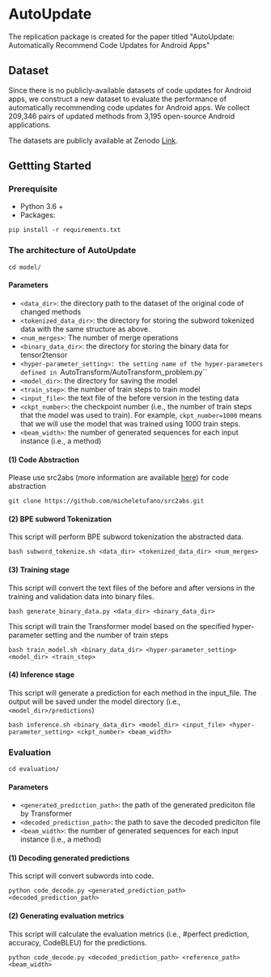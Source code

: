 # AutoUpdate
The replication package is created for the paper titled "AutoUpdate: Automatically Recommend Code Updates for Android Apps"
<!-- ## Overview

## Description -->

## Dataset 
Since there is no publicly-available datasets of code updates for Android apps, we construct a new dataset to evaluate the performance of automatically recommending code updates for Android apps.  We collect 209,346 pairs of updated methods from 3,195 open-source Android applications. 

The datasets are publicly available at Zenodo [Link](https://zenodo.org/record/6538487).

## Gettting Started
### Prerequisite

- Python 3.6 +
- Packages:

```shell
pip install -r requirements.txt
```


### The architecture of AutoUpdate
```shell
cd model/
```
#### Parameters
- ``<data_dir>``: the directory path to the dataset of the original code of changed methods
- ``<tokenized_data_dir>``: the directory for storing the subword tokenized data with the same structure as above.
- ``<num_merges>``: The number of merge operations
- ``<binary_data_dir>``: the directory for storing the binary data for tensor2tensor
- ``<hyper-parameter_setting>: the setting name of the hyper-parameters defined in ``AutoTransform/AutoTransform_problem.py``
- ``<model_dir>``: the directory for saving the model
- ``<train_step>``: the number of train steps to train model
- ``<input_file>``: the text file of the before version in the testing data
- ``<ckpt_number>``: the checkpoint number (i.e., the number of train steps that the model was used to train). For example, ``ckpt_number=1000`` means that  we will use the model that was trained using 1000 train steps.
- ``<beam_width>``: the number of generated sequences for each input instance (i.e., a method)

#### (1) Code Abstraction
Please use src2abs (more information are available [here](https://github.com/micheletufano/src2abs)) for code abstraction

```shell
git clone https://github.com/micheletufano/src2abs.git
```


#### (2) BPE subword Tokenization
This script will perform BPE subword tokenization the abstracted data.

```
bash subword_tokenize.sh <data_dir> <tokenized_data_dir> <num_merges>
```


#### (3) Training stage
This script will convert the text files of the before and after versions in the training and validation data into binary files.

```
bash generate_binary_data.py <data_dir> <binary_data_dir>
```


This script will train the Transformer model based on the specified hyper-parameter setting and the number of train steps

```
bash train_model.sh <binary_data_dir> <hyper-parameter_setting> <model_dir> <train_step>
```


#### (4) Inference stage
This script will generate a prediction for each method in the input_file. The output will be saved under the model directory (i.e., ``<model_dir>/predictions``)

```
bash inference.sh <binary_data_dir> <model_dir> <input_file> <hyper-parameter_setting> <ckpt_number> <beam_width>
```

### Evaluation
```
cd evaluation/
```

#### Parameters
- ``<generated_prediction_path>``: the path of the generated prediciton file by Transformer
- ``<decoded_prediction_path>``: the path to save the decoded prediciton file
- ``<beam_width>``: the number of generated sequences for each input instance (i.e., a method)

#### (1) Decoding generated predictions
This script will convert subwords into code.

```
python code_decode.py <generated_prediction_path> <decoded_prediction_path>
```

#### (2) Generating evaluation metrics
This script will calculate the evaluation metrics (i.e., #perfect prediction, accuracy, CodeBLEU) for the predictions.

```
python code_decode.py <decoded_prediction_path> <reference_path> <beam_width>
```